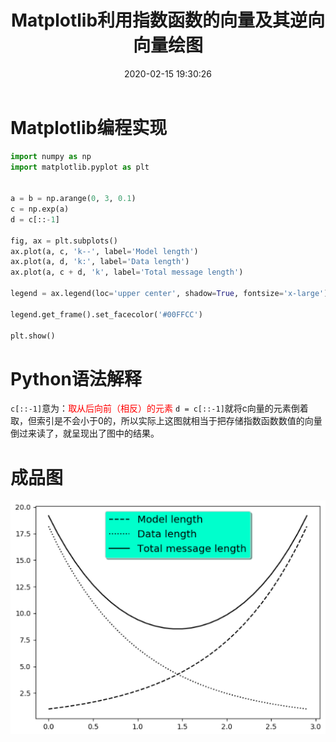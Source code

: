 ﻿---
title: Matplotlib利用指数函数的向量及其逆向向量绘图
date: 2020-02-15 19:30:26
summary: 本文分享Matplotlib利用指数函数的向量及其逆向向量绘图的过程。
tags:
- Python
- Matplotlib
categories:
- Python
---

# Matplotlib编程实现

```python
import numpy as np
import matplotlib.pyplot as plt


a = b = np.arange(0, 3, 0.1)
c = np.exp(a)
d = c[::-1]

fig, ax = plt.subplots()
ax.plot(a, c, 'k--', label='Model length')
ax.plot(a, d, 'k:', label='Data length')
ax.plot(a, c + d, 'k', label='Total message length')

legend = ax.legend(loc='upper center', shadow=True, fontsize='x-large')

legend.get_frame().set_facecolor('#00FFCC')

plt.show()
```

# Python语法解释

`c[::-1]`意为：<font color="red">取从后向前（相反）的元素</font>
`d = c[::-1]`就将c向量的元素倒着取，但索引是不会小于0的，所以实际上这图就相当于把存储指数函数数值的向量倒过来读了，就呈现出了图中的结果。

# 成品图

![](../../../images/软件开发/Python/Matplotlib利用指数函数的向量及其逆向向量绘图/1.png)
